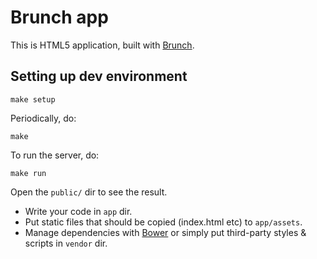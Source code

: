 # Brunch app

This is HTML5 application, built with [Brunch](http://brunch.io).

## Setting up dev environment

```
make setup
```

Periodically, do:

```
make
```

To run the server, do:

```
make run
```

Open the `public/` dir to see the result.

* Write your code in `app` dir.
* Put static files that should be copied (index.html etc) to `app/assets`.
* Manage dependencies with [Bower](http://bower.io) or simply put
  third-party styles & scripts in `vendor` dir.

